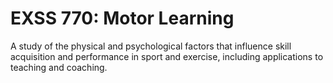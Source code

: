 # EXSS 770: Motor Learning

A study of the physical and psychological factors that influence skill acquisition and performance in sport and exercise, including applications to teaching and coaching.